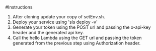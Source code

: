 #Instructions

1. After cloning update your copy of setEnv.sh. 
2. Deploy your service using 'sls deploy -v'
3. Generate your token using the POST url and passing the x-api-key header and the generated api key.
4. Call the hello Lambda using the GET url and passing the token generated from the previous step using Authorization header.


